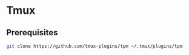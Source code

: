 # Tmux

## Prerequisites

```bash
git clone https://github.com/tmux-plugins/tpm ~/.tmux/plugins/tpm
```
